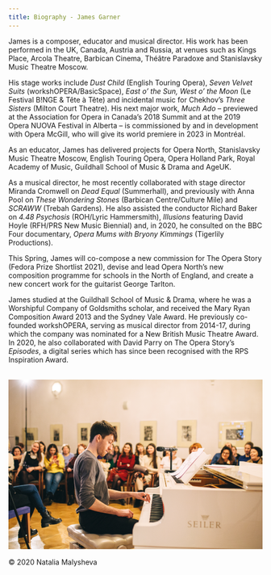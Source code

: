 ```yaml
---
title: Biography - James Garner
---
```


James is a composer, educator and musical director. His work has been performed in the UK, Canada, Austria and Russia, at venues such as Kings Place, Arcola Theatre, Barbican Cinema, Théâtre Paradoxe and Stanislavsky Music Theatre Moscow.

His stage works include _Dust Child_ (English Touring Opera), _Seven Velvet Suits_ (workshOPERA/BasicSpace), _East o’ the Sun, West o’ the Moon_ (Le Festival B!NGE & Tête à Tête) and incidental music for Chekhov’s _Three Sisters_ (Milton Court Theatre). His next major work, _Much Ado_ – previewed at the Association for Opera in Canada’s 2018 Summit and at the 2019 Opera NUOVA Festival in Alberta – is commissioned by and in development with Opera McGill, who will give its world premiere in 2023 in Montréal.

As an educator, James has delivered projects for Opera North, Stanislavsky Music Theatre Moscow, English Touring Opera, Opera Holland Park, Royal Academy of Music, Guildhall School of Music & Drama and AgeUK.

As a musical director, he most recently collaborated with stage director Miranda Cromwell on _Dead Equal_ (Summerhall), and previously with Anna Pool on _These Wondering Stones_ (Barbican Centre/Culture Mile) and _SCRAWW_ (Trebah Gardens). He also assisted the conductor Richard Baker on _4.48 Psychosis_ (ROH/Lyric Hammersmith), _Illusions_ featuring David Hoyle (RFH/PRS New Music Biennial) and, in 2020, he consulted on the BBC Four documentary, _Opera Mums with Bryony Kimmings_ (Tigerlily Productions). 

This Spring, James will co-compose a new commission for The Opera Story (Fedora Prize Shortlist 2021), devise and lead Opera North’s new composition programme for schools in the North of England, and create a new concert work for the guitarist George Tarlton.

James studied at the Guildhall School of Music & Drama, where he was a Worshipful Company of Goldsmiths scholar, and received the Mary Ryan Composition Award 2013 and the Sydney Vale Award. He previously co-founded workshOPERA, serving as musical director from 2014-17, during which the company was nominated for a New British Music Theatre Award. In 2020, he also collaborated with David Parry on The Opera Story’s _Episodes_, a digital series which has since been recognised with the RPS Inspiration Award.\
<br>

![James Garner performing at the piano](/assets/images/biography_photo.png)
<div class="image-footnote">© 2020 Natalia Malysheva</div>
